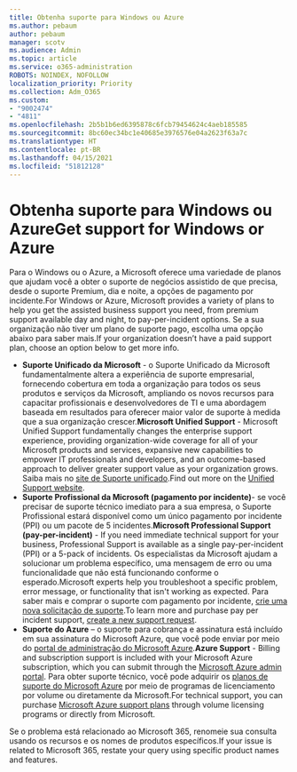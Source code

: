 ```yaml
---
title: Obtenha suporte para Windows ou Azure
ms.author: pebaum
author: pebaum
manager: scotv
ms.audience: Admin
ms.topic: article
ms.service: o365-administration
ROBOTS: NOINDEX, NOFOLLOW
localization_priority: Priority
ms.collection: Adm_O365
ms.custom:
- "9002474"
- "4811"
ms.openlocfilehash: 2b5b1b6ed6395878c6fcb79454624c4aeb185585
ms.sourcegitcommit: 8bc60ec34bc1e40685e3976576e04a2623f63a7c
ms.translationtype: HT
ms.contentlocale: pt-BR
ms.lasthandoff: 04/15/2021
ms.locfileid: "51812128"
---
```

# <a name="get-support-for-windows-or-azure"></a><span data-ttu-id="d121c-102">Obtenha suporte para Windows ou Azure</span><span class="sxs-lookup"><span data-stu-id="d121c-102">Get support for Windows or Azure</span></span>

<span data-ttu-id="d121c-103">Para o Windows ou o Azure, a Microsoft oferece uma variedade de planos que ajudam você a obter o suporte de negócios assistido de que precisa, desde o suporte Premium, dia e noite, a opções de pagamento por incidente.</span><span class="sxs-lookup"><span data-stu-id="d121c-103">For Windows or Azure, Microsoft provides a variety of plans to help you get the assisted business support you need, from premium support available day and night, to pay-per-incident options.</span></span> <span data-ttu-id="d121c-104">Se a sua organização não tiver um plano de suporte pago, escolha uma opção abaixo para saber mais.</span><span class="sxs-lookup"><span data-stu-id="d121c-104">If your organization doesn’t have a paid support plan, choose an option below to get more info.</span></span>

- <span data-ttu-id="d121c-105">**Suporte Unificado da Microsoft** - o Suporte Unificado da Microsoft fundamentalmente altera a experiência de suporte empresarial, fornecendo cobertura em toda a organização para todos os seus produtos e serviços da Microsoft, ampliando os novos recursos para capacitar profissionais e desenvolvedores de TI e uma abordagem baseada em resultados para oferecer maior valor de suporte à medida que a sua organização crescer.</span><span class="sxs-lookup"><span data-stu-id="d121c-105">**Microsoft Unified Support** - Microsoft Unified Support fundamentally changes the enterprise support experience, providing organization-wide coverage for all of your Microsoft products and services, expansive new capabilities to empower IT professionals and developers, and an outcome-based approach to deliver greater support value as your organization grows.</span></span> <span data-ttu-id="d121c-106">Saiba mais no [site de Suporte unificado](https://aka.ms/unified-support).</span><span class="sxs-lookup"><span data-stu-id="d121c-106">Find out more on the [Unified Support website](https://aka.ms/unified-support).</span></span>
- <span data-ttu-id="d121c-107">**Suporte Profissional da Microsoft (pagamento por incidente)**- se você precisar de suporte técnico imediato para a sua empresa, o Suporte Profissional estará disponível como um único pagamento por incidente (PPI) ou um pacote de 5 incidentes.</span><span class="sxs-lookup"><span data-stu-id="d121c-107">**Microsoft Professional Support (pay-per-incident)** - If you need immediate technical support for your business, Professional Support is available as a single pay-per-incident (PPI) or a 5-pack of incidents.</span></span> <span data-ttu-id="d121c-108">Os especialistas da Microsoft ajudam a solucionar um problema específico, uma mensagem de erro ou uma funcionalidade que não está funcionando conforme o esperado.</span><span class="sxs-lookup"><span data-stu-id="d121c-108">Microsoft experts help you troubleshoot a specific problem, error message, or functionality that isn't working as expected.</span></span> <span data-ttu-id="d121c-109">Para saber mais e comprar o suporte com pagamento por incidente, [crie uma nova solicitação de suporte](https://support.microsoft.com/supportforbusiness/productselection).</span><span class="sxs-lookup"><span data-stu-id="d121c-109">To learn more and purchase pay per incident support, [create a new support request](https://support.microsoft.com/supportforbusiness/productselection).</span></span>
- <span data-ttu-id="d121c-110">**Suporte do Azure** – o suporte para cobrança e assinatura está incluído em sua assinatura do Microsoft Azure, que você pode enviar por meio do [portal de administração do Microsoft Azure](https://portal.azure.com/).</span><span class="sxs-lookup"><span data-stu-id="d121c-110">**Azure Support** - Billing and subscription support is included with your Microsoft Azure subscription, which you can submit through the [Microsoft Azure admin portal](https://portal.azure.com/).</span></span> <span data-ttu-id="d121c-111">Para obter suporte técnico, você pode adquirir os [planos de suporte do Microsoft Azure](https://azure.microsoft.com/support/plans/) por meio de programas de licenciamento por volume ou diretamente da Microsoft.</span><span class="sxs-lookup"><span data-stu-id="d121c-111">For technical support, you can purchase [Microsoft Azure support plans](https://azure.microsoft.com/support/plans/) through volume licensing programs or directly from Microsoft.</span></span>

<span data-ttu-id="d121c-112">Se o problema está relacionado ao Microsoft 365, renomeie sua consulta usando os recursos e os nomes de produtos específicos.</span><span class="sxs-lookup"><span data-stu-id="d121c-112">If your issue is related to Microsoft 365, restate your query using specific product names and features.</span></span>
